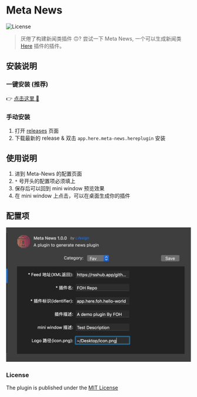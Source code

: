 # Meta News

![License](https://img.shields.io/badge/license-MIT-blue.svg)

> 厌倦了构建新闻类插件 🙃? 尝试一下 Meta News, 一个可以生成新闻类 [Here](https://here.app) 插件的插件。

## 安装说明

### 一键安装  (推荐)
👉 <a href="https://jump.here.app/?installPlugin?title=meta-news&url=https://github.com/FriendsOfHere/meta-news/releases/latest/download/app.here.meta-news.hereplugin">点击这里 🔌</a>

### 手动安装
1. 打开 [releases](https://github.com/FriendsOfHere/meta-news/releases/latest/) 页面
2. 下载最新的 release & 双击 `app.here.meta-news.hereplugin` 安装

## 使用说明
1. 进到 Meta-News 的配置页面
2. `*` 号开头的配置项必须填上
3. 保存后可以回到 mini window 预览效果
4. 在 mini window 上点击，可以在桌面生成你的插件

## 配置项
![配置项](./media/preferences.png)

### License

The plugin is published under the [MIT License](./LICENSE.md)
